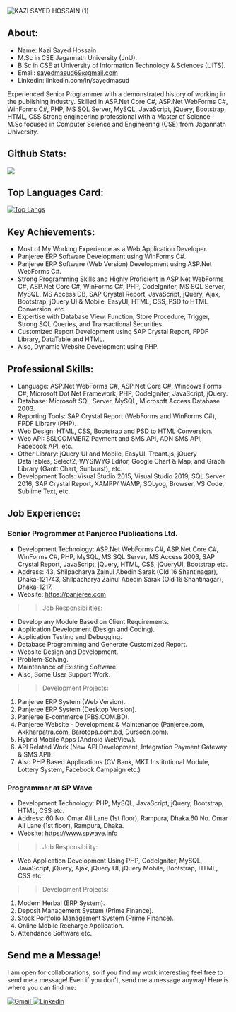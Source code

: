 ![KAZI SAYED HOSSAIN (1)](https://user-images.githubusercontent.com/83280369/184299575-e2c19e97-0aaf-46be-bb25-27e89e62aed1.jpg)



## About:
- Name: Kazi Sayed Hossain
- M.Sc in CSE Jagannath University (JnU).
- B.Sc in CSE at University of Information Technology & Sciences (UITS).
- Email: sayedmasud69@gmail.com
- Linkedin: linkedin.com/in/sayedmasud

Experienced Senior Programmer with a demonstrated history of working in the publishing industry. Skilled in ASP.Net Core C#, ASP.Net WebForms C#, WinForms C#, PHP, MS SQL Server, MySQL, JavaScript, jQuery, Bootstrap, HTML, CSS  Strong engineering professional with a Master of Science - M.Sc focused in Computer Science and Engineering (CSE) from Jagannath University.



## Github Stats:

<img src="https://github-readme-stats.vercel.app/api?username=sayed-masud&count_private=true&title_color=FD9047&icon_color=FD9047&text_color=0C2233&custom_title=Kazi+Sayed+Hossain's+GitHub+Stats&show_icons=true"/>


## Top Languages Card:

[![Top Langs](https://github-readme-stats.vercel.app/api/top-langs/?username=sayed-masud)](https://github.com/anuraghazra/github-readme-stats)


## Key Achievements:
- Most of My Working Experience as a Web Application Developer.
- Panjeree ERP Software Development using WinForms C#.
- Panjeree ERP Software (Web Version) Development using ASP.Net WebForms C#.
- Strong Programming Skills and Highly Proficient in ASP.Net WebForms C#, ASP.Net Core C#, WinForms C#, PHP, CodeIgniter, MS SQL Server, MySQL, MS Access DB, SAP Crystal Report, JavaScript, jQuery, Ajax, Bootstrap, jQuery UI & Mobile, EasyUI, HTML, CSS, PSD to HTML Conversion, etc.
- Expertise with Database View, Function, Store Procedure, Trigger, Strong SQL Queries, and Transactional Securities.
- Customized Report Development using SAP Crystal Report, FPDF Library, DataTable and HTML.
- Also, Dynamic Website Development using PHP.


## Professional Skills: 
- Language: ASP.Net WebForms C#, ASP.Net Core C#, Windows Forms C#, Microsoft Dot Net Framework, PHP, CodeIgniter, JavaScript, jQuery.
- Database: Microsoft SQL Server, MySQL, Microsoft Access Database 2003.
- Reporting Tools: SAP Crystal Report (WebForms and WinForms C#), FPDF Library (PHP).
- Web Design: HTML, CSS, Bootstrap and PSD to HTML Conversion. 
- Web API: SSLCOMMERZ Payment and SMS API, ADN SMS API, Facebook API, etc.
- Other Library: jQuery UI and Mobile, EasyUI, Treant.js, jQuery DataTables, Select2, WYSIWYG Editor, Google Chart & Map, and Graph Library (Gantt Chart, Sunburst), etc. 
- Development Tools: Visual Studio 2015, Visual Studio 2019, SQL Server 2016, SAP Crystal Report, XAMPP/ WAMP, SQLyog, Browser, VS Code, Sublime Text, etc.


## Job Experience:
### Senior Programmer at Panjeree Publications Ltd.
- Development Technology: ASP.Net WebForms C#, ASP.Net Core C#, WinForms C#, PHP, MySQL, MS SQL Server, MS Access 2003, SAP Crystal Report, JavaScript, jQuery, HTML, CSS, jQueryUI, Bootstrap etc.
- Address: 43, Shilpacharya Zainul Abedin Sarak (Old 16 Shantinagar), Dhaka-121743, Shilpacharya Zainul Abedin Sarak (Old 16 Shantinagar), Dhaka-1217.
- Website: https://panjeree.com

>> Job Responsibilities:
- Develop any Module Based on Client Requirements.
- Application Development (Design and Coding).
- Application Testing and Debugging.
- Database Programming and Generate Customized Report.
- Website Design and Development. 
- Problem-Solving. 
- Maintenance of Existing Software.
- Also, Some User Support Work.

>> Development Projects:
1. Panjeree ERP System (Web Version).
2. Panjeree ERP System (Desktop Version).
3. Panjeree E-commerce (PBS.COM.BD).
4. Panjeree Website - Development & Maintenance (Panjeree.com, Akkharpatra.com, Barotopa.com.bd, Dursoon.com).
5. Hybrid Mobile Apps (Android WebView).
6. API Related Work (New API Development, Integration Payment Gateway & SMS API).
7. Also PHP Based Applications (CV Bank, MKT Institutional Module, Lottery System, Facebook Campaign etc.)

### Programmer at SP Wave
- Development Technology: PHP, MySQL, JavaScript, jQuery, Bootstrap, HTML, CSS etc.
- Address: 60 No. Omar Ali Lane (1st floor), Rampura, Dhaka.60 No. Omar Ali Lane (1st floor), Rampura, Dhaka.
- Website: https://www.spwave.info

>> Job Responsibility: 
- Web Application Development Using PHP, CodeIgniter, MySQL, JavaScript, jQuery, Ajax, jQuery UI, jQuery Mobile, Bootstrap, HTML, CSS etc.

>> Development Projects:
1. Modern Herbal (ERP System).
2. Deposit Management System (Prime Finance).
3. Stock Portfolio Management System (Prime Finance).
4. Online Mobile Recharge Application.
5. Attendance Software etc.





## Send me a Message!
  
  I am open for collaborations, so if you find my work interesting feel free to send me a message! Even if you don't, send me a message anyway! Here is where you can find me:
  
 <p>
<a href="https://mail.google.com/mail/?view=cm&fs=1&to=sayedmasud69@gmail.com&su=&body=" target="_blank">
  <img
    alt="Gmail"
    src="https://img.shields.io/badge/Gmail-1DA1F2?logo=gmail&logoColor=white&style=for-the-badge"
  />
</a>
<a href="https://www.linkedin.com/in/sayedmasud/" target="_blank">
  <img
    alt="Linkedin"
    src="https://img.shields.io/badge/linkedin?logo=linkedin&logoColor=white&style=for-the-badge"
  />
</a>
</p>



